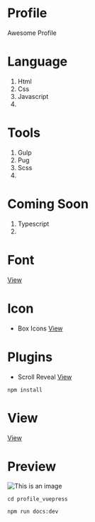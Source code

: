 # Profile

Awesome Profile

# Language

1. Html
2. Css
3. Javascript
4.

# Tools

1. Gulp
2. Pug
3. Scss
4.

# Coming Soon

1. Typescript
2.

# Font

[View]()

# Icon

- Box Icons
  [View](https://boxicons.com/)

# Plugins

- Scroll Reveal
  [View](https://scrollrevealjs.org/guide/hello-world.html)

```
npm install
```

# View

[View](https://profile-8yk.pages.dev/)

# Preview

![This is an image](https://raw.githubusercontent.com/LearnCodingEasy/Navbar-1/main/profile_vue/src/assets/profile.png)

```
cd profile_vuepress
```

```
npm run docs:dev
```
